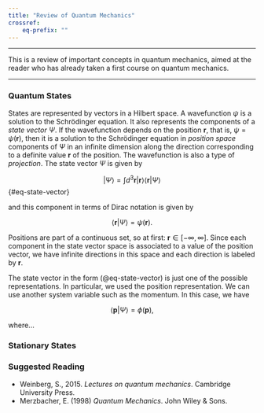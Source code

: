 ```yaml
---
title: "Review of Quantum Mechanics"
crossref:
    eq-prefix: ""
---
```

---

This is a review of important concepts in quantum mechanics, aimed at the reader who has already taken a first course on quantum mechanics.

---

### Quantum States

States are represented by vectors in a Hilbert space. A wavefunction $\psi$ is a solution to the Schrödinger equation. It also represents the components of a _state vector_ $\Psi$. If the wavefunction depends on the position $\mathbf{r}$, that is, $\psi = \psi(\mathbf{r})$, then it is a solution to the Schrödinger equation in _position space_ components of $\Psi$ in an infinite dimension along the direction corresponding to a definite value $\mathbf{r}$ of the position. The wavefunction is also a type of _projection_. The state vector $\Psi$ is given by

$$ | \Psi \rangle = \int d^{3} \mathbf{r} | \mathbf{r} \rangle \langle \mathbf{r} | \Psi \rangle$$ {#eq-state-vector}

and this component in terms of Dirac notation is given by

$$\langle  \mathbf{r}  | \Psi \rangle = \psi (\mathbf{r}).$$

Positions are part of a continuous set, so at first: $\mathbf{r} \in [-\infty, \infty ]$. Since each component in the state vector space is associated to a value of the position vector, we have infinite directions in this space and each direction is labeled by $\mathbf{r}$.

The state vector in the form (@eq-state-vector) is just one of the possible representations. In particular, we used the position representation. We can use another system variable such as the momentum. In this case, we have

$$
\langle \mathbf{p} | \Psi \rangle = \phi ( \mathbf{p}),
$$

where...

### Stationary States



### Suggested Reading

 - Weinberg, S., 2015. _Lectures on quantum mechanics_. Cambridge University Press.
 - Merzbacher, E. (1998) _Quantum Mechanics_. John Wiley & Sons.





